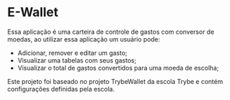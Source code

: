 # E-Wallet
Essa aplicação é uma carteira de controle de gastos com conversor de moedas, ao utilizar essa aplicação um usuário pode:
  - Adicionar, remover e editar um gasto;
  - Visualizar uma tabelas com seus gastos;
  - Visualizar o total de gastos convertidos para uma moeda de escolha;
  
  Este projeto foi baseado no projeto TrybeWallet da escola Trybe e contém configurações definidas pela escola.

